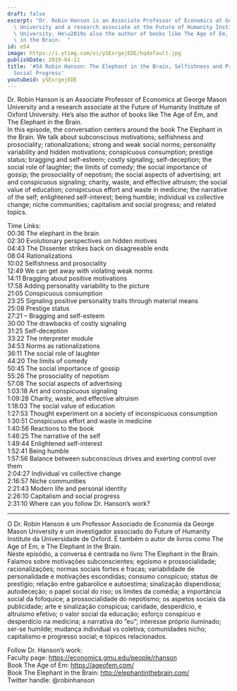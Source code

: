 ```yaml
---
draft: false
excerpt: "Dr. Robin Hanson is an Associate Professor of Economics at George Mason\
  \ University and a research associate at the Future of Humanity Institute of Oxford\
  \ University. He\u2019s also the author of books like The Age of Em, and The Elephant\
  \ in the Brain.  "
id: e54
image: https://i.ytimg.com/vi/ySExrgejEDE/hqdefault.jpg
publishDate: 2019-04-11
title: '#54 Robin Hanson: The Elephant in the Brain, Selfishness and Prosociality,
  Social Progress'
youtubeid: ySExrgejEDE
---
```

Dr. Robin Hanson is an Associate Professor of Economics at George Mason University and a research associate at the Future of Humanity Institute of Oxford University. He’s also the author of books like The Age of Em, and The Elephant in the Brain.  
In this episode, the conversation centers around the book The Elephant in the Brain. We talk about subconscious motivations; selfishness and prosociality; rationalizations; strong and weak social norms; personality variability and hidden motivations; conspicuous consumption; prestige status; bragging and self-esteem; costly signaling; self-deception; the social role of laughter; the limits of comedy; the social importance of gossip; the prosociality of nepotism; the social aspects of advertising; art and conspicuous signaling; charity, waste, and effective altruism; the social value of education; conspicuous effort and waste in medicine; the narrative of the self; enlightened self-interest; being humble; individual vs collective change; niche communities; capitalism and social progress; and related topics.

Time Links:  
00:36  The elephant in the brain  
02:30  Evolutionary perspectives on hidden motives  
04:43  The Dissenter strikes back on disagreeable ends  
08:04  Rationalizations  
10:02  Selfishness and prosociality  
12:49  We can get away with violating weak norms  
14:11  Bragging about positive motivations  
17:58  Adding personality variability to the picture  
21:05  Conspicuous consumption  
23:25  Signaling positive personality traits through material means  
25:08  Prestige status  
27:21 – Bragging and self-esteem  
30:00  The drawbacks of costly signaling  
31:25  Self-deception  
33:22  The interpreter module  
34:53  Norms as rationalizations  
36:11  The social role of laughter  
44:20  The limits of comedy  
50:45  The social importance of gossip  
55:26  The prosociality of nepotism  
57:08  The social aspects of advertising  
1:03:18  Art and conspicuous signaling  
1:09:28  Charity, waste, and effective altruism  
1:18:03  The social value of education  
1:27:53  Thought experiment on a society of inconspicuous consumption  
1:30:51  Conspicuous effort and waste in medicine  
1:40:56  Reactions to the book  
1:46:25  The narrative of the self  
1:49:44  Enlightened self-interest  
1:52:41  Being humble  
1:57:56  Balance between subconscious drives and exerting control over them  
2:04:27  Individual vs collective change  
2:16:57  Niche communities  
2:21:43  Modern life and personal identity  
2:26:10  Capitalism and social progress  
2:31:10  Where can you follow Dr. Hanson’s work?  

---

O Dr. Robin Hanson é um Professor Associado de Economia da George Mason University e um investigador associado do Future of Humanity Institute da Universidade de Oxford. É também o autor de livros como The Age of Em, e The Elephant in the Brain.  
Neste episódio, a conversa é centrada no livro The Elephant in the Brain. Falamos sobre motivações subconscientes; egoísmo e prossocialidade; racionalizações; normas sociais fortes e fracas; variabilidade de personalidade e motivações escondidas; consumo conspícuo; status de prestígio; relação entre gabarolice e autoestima; sinalização dispendiosa; autodeceção; o papel social do riso; os limites da comédia; a importância social da fofoquice; a prossocialidade do nepotismo; os aspetos sociais da publicidade; arte e sinalização conspícua; caridade, desperdício, e altruísmo efetivo; o valor social da educação; esforço conspícuo e desperdício na medicina; a narrativa do “eu”; interesse próprio iluminado; ser-se humilde; mudança individual vs coletiva; comunidades nicho; capitalismo e progresso social; e tópicos relacionados.

Follow Dr. Hanson’s work:  
Faculty page: https://economics.gmu.edu/people/rhanson  
Book The Age of Em: https://ageofem.com/  
Book The Elephant in the Brain: http://elephantinthebrain.com/  
Twitter handle: @robinhanson
